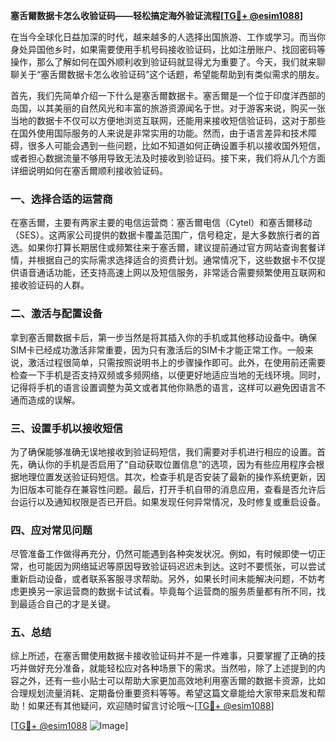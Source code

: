 **塞舌爾数据卡怎么收验证码——轻松搞定海外验证流程[[TG💪+ @esim1088](https://t.me/s/esim1088)]**

在当今全球化日益加深的时代，越来越多的人选择出国旅游、工作或学习。而当你身处异国他乡时，如果需要使用手机号码接收验证码，比如注册账户、找回密码等操作，那么了解如何在国外顺利收到验证码就显得尤为重要了。今天，我们就来聊聊关于“塞舌爾数据卡怎么收验证码”这个话题，希望能帮助到有类似需求的朋友。

首先，我们先简单介绍一下什么是塞舌爾数据卡。塞舌爾是一个位于印度洋西部的岛国，以其美丽的自然风光和丰富的旅游资源闻名于世。对于游客来说，购买一张当地的数据卡不仅可以方便地浏览互联网，还能用来接收短信验证码，这对于那些在国外使用国际服务的人来说是非常实用的功能。然而，由于语言差异和技术障碍，很多人可能会遇到一些问题，比如不知道如何正确设置手机以接收国外短信，或者担心数据流量不够用导致无法及时接收到验证码。接下来，我们将从几个方面详细说明如何在塞舌爾顺利接收验证码。

### 一、选择合适的运营商

在塞舌爾，主要有两家主要的电信运营商：塞舌爾电信（Cytel）和塞舌爾移动（SES）。这两家公司提供的数据卡覆盖范围广，信号稳定，是大多数旅行者的首选。如果你打算长期居住或频繁往来于塞舌爾，建议提前通过官方网站查询套餐详情，并根据自己的实际需求选择适合的资费计划。通常情况下，这些数据卡不仅提供语音通话功能，还支持高速上网以及短信服务，非常适合需要频繁使用互联网和接收验证码的人群。

### 二、激活与配置设备

拿到塞舌爾数据卡后，第一步当然是将其插入你的手机或其他移动设备中。确保SIM卡已经成功激活非常重要，因为只有激活后的SIM卡才能正常工作。一般来说，激活过程很简单，只需按照说明书上的步骤操作即可。此外，在使用前还需要检查一下手机是否支持双频或多频网络，以便更好地适应当地的无线环境。同时，记得将手机的语言设置调整为英文或者其他你熟悉的语言，这样可以避免因语言不通而造成的误解。

### 三、设置手机以接收短信

为了确保能够准确无误地接收到验证码短信，我们需要对手机进行相应的设置。首先，确认你的手机是否启用了“自动获取位置信息”的选项，因为有些应用程序会根据地理位置发送验证码短信。其次，检查手机是否安装了最新的操作系统更新，因为旧版本可能存在兼容性问题。最后，打开手机自带的消息应用，查看是否允许后台运行以及通知权限是否已开启。如果发现任何异常情况，及时修复或重启设备。

### 四、应对常见问题

尽管准备工作做得再充分，仍然可能遇到各种突发状况。例如，有时候即使一切正常，也可能因为网络延迟等原因导致验证码迟迟未到达。这时不要慌张，可以尝试重新启动设备，或者联系客服寻求帮助。另外，如果长时间未能解决问题，不妨考虑更换另一家运营商的数据卡试试看。毕竟每个运营商的服务质量都有所不同，找到最适合自己的才是关键。

### 五、总结

综上所述，在塞舌爾使用数据卡接收验证码并不是一件难事，只要掌握了正确的技巧并做好充分准备，就能轻松应对各种场景下的需求。当然啦，除了上述提到的内容之外，还有一些小贴士可以帮助大家更加高效地利用塞舌爾的数据卡资源，比如合理规划流量消耗、定期备份重要资料等等。希望这篇文章能给大家带来启发和帮助！如果还有其他疑问，欢迎随时留言讨论哦～[[TG💪+ @esim1088](https://t.me/s/esim1088)]

[[TG💪+ @esim1088](https://t.me/s/esim1088) ![Image](https://i.postimg.cc/4NQfJmqS/Snipaste-2025-05-13-00-14-12.png)]